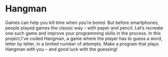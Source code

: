 # Hangman
Games can help you kill time when you’re bored. But before smartphones, people played games the classic way – with paper and pencil. Let’s recreate one such game and improve your programming skills in the process. In this project,I've coded Hangman, a game where the player has to guess a word, letter by letter, in a limited number of attempts. Make a program that plays Hangman with you – and good luck with the guessing!
